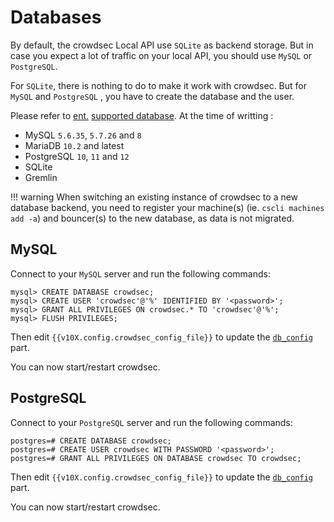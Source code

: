# Databases

By default, the crowdsec Local API use `SQLite` as backend storage. But in case you expect a lot of traffic on your local API, you should use `MySQL` or `PostgreSQL`.

For `SQLite`, there is nothing to do to make it work with crowdsec. But for `MySQL` and `PostgreSQL` , you have to create the database and the user.

Please refer to [ent.](https://entgo.io/) [supported database](https://entgo.io/docs/dialects/). At the time of writting :

 - MySQL `5.6.35`, `5.7.26` and `8`
 - MariaDB `10.2` and latest
 - PostgreSQL `10`, `11` and `12`
 - SQLite
 - Gremlin


!!! warning
    When switching an existing instance of crowdsec to a new database backend, you need to register your machine(s) (ie. `cscli machines add -a`) and bouncer(s) to the new database, as data is not migrated.


## MySQL

Connect to your `MySQL` server and run the following commands:

```
mysql> CREATE DATABASE crowdsec;
mysql> CREATE USER 'crowdsec'@'%' IDENTIFIED BY '<password>';
mysql> GRANT ALL PRIVILEGES ON crowdsec.* TO 'crowdsec'@'%';
mysql> FLUSH PRIVILEGES;
```

Then edit `{{v10X.config.crowdsec_config_file}}` to update the [`db_config`](/Crowdsec/v1/references/database/#db_config) part.

You can now start/restart crowdsec.

## PostgreSQL

Connect to your `PostgreSQL` server and run the following commands:

```
postgres=# CREATE DATABASE crowdsec;
postgres=# CREATE USER crowdsec WITH PASSWORD '<password>';
postgres=# GRANT ALL PRIVILEGES ON DATABASE crowdsec TO crowdsec;
```

Then edit `{{v10X.config.crowdsec_config_file}}` to update the [`db_config`](/Crowdsec/v1/references/database/#db_config) part.

You can now start/restart crowdsec.